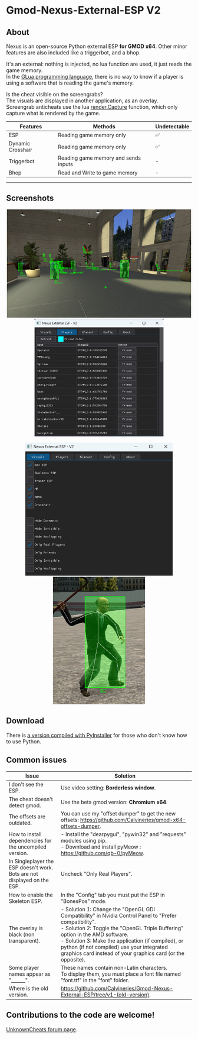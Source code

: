 # Gmod-Nexus-External-ESP V2

## About
Nexus is an open-source Python external ESP **for GMOD x64**. Other minor features are also included like a triggerbot, and a bhop.  

It's an external: nothing is injected, no lua function are used, it just reads the game memory.  
In the [GLua programming language](https://wiki.facepunch.com/gmod/), there is no way to know if a player is using a software that is reading the game's memory.
  
Is the cheat visible on the screengrabs?  
The visuals are displayed in another application, as an overlay.  
Screengrab anticheats use the lua [render.Capture](https://wiki.facepunch.com/gmod/render.Capture) function, which only capture what is rendered by the game.  

|Features|Methods|Undetectable
|-|-|-|
ESP|Reading game memory only|✅
Dynamic Crosshair|Reading game memory only|✅
Triggerbot|Reading game memory and sends inputs|-
Bhop|Read and Write to game memory|-
---

## Screenshots
<p align="center">
  <img src="pictures/Esp.png" width="500" >
  <img src="pictures/Playerlist_Menu.png" width="350" >
</p>
<p align="center">
  <img src="pictures/Visuals_Menu.png" width="400" >
  <img src="pictures/Skeleton_esp.png" width="250" >
</p>
  
## Download
There is [a version compiled with PyInstaller](https://github.com/Calvineries/Gmod-Nexus-External-ESP/releases) for those who don't know how to use Python.
  
## Common issues
|Issue|Solution|
|-|-|
I don't see the ESP.|Use video setting: **Borderless window**.
The cheat doesn't detect gmod.|Use the beta gmod version: **Chromium x64**.
The offsets are outdated.|You can use my "offset dumper" to get the new offsets: https://github.com/Calvineries/gmod-x64-offsets-dumper.
How to install dependencies for the uncompiled version.|- Install the "dearpygui", "pywin32" and "requests" modules using pip.<br>- Download and install pyMeow : https://github.com/qb-0/pyMeow.
In Singleplayer the ESP doesn't work.<br>Bots are not displayed on the ESP.|Uncheck "Only Real Players".
How to enable the Skeleton ESP.|In the "Config" tab you must put the ESP in "BonesPos" mode.
The overlay is black (non transparent).|- Solution 1: Change the "OpenGL GDI Compatibility" in Nvidia Control Panel to "Prefer compatibility".<br>- Solution 2: Toggle the "OpenGL Triple Buffering" option in the AMD software.<br>- Solution 3: Make the application (if compiled), or python (if not compiled) use your integrated graphics card instead of your graphics card (or the opposite).
Some player names appear as "______".|These names contain non-Latin characters.<br>To display them, you must place a font file named "font.ttf" in the "font" folder.
Where is the old version.|https://github.com/Calvineries/Gmod-Nexus-External-ESP/tree/v1-(old-version).

## Contributions to the code are welcome!

[UnknownCheats forum page](https://www.unknowncheats.me/forum/garry-s-mod/690093-nexus-external-esp-v2-pymeow.html).
